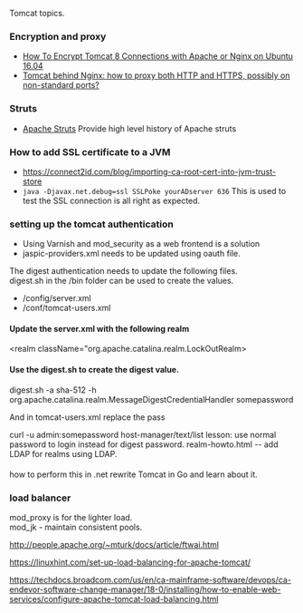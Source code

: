 Tomcat topics.

### Encryption and proxy
* [How To Encrypt Tomcat 8 Connections with Apache or Nginx on Ubuntu 16.04](https://www.digitalocean.com/community/tutorials/how-to-encrypt-tomcat-8-connections-with-apache-or-nginx-on-ubuntu-16-04)
* [Tomcat behind Nginx: how to proxy both HTTP and HTTPS, possibly on non-standard ports?](https://stackoverflow.com/questions/30603263/tomcat-behind-nginx-how-to-proxy-both-http-and-https-possibly-on-non-standard)


### Struts 
* [Apache Struts](https://www.jrebel.com/blog/apache-struts)  Provide high level history of Apache struts


### How to add SSL certificate to a JVM
* https://connect2id.com/blog/importing-ca-root-cert-into-jvm-trust-store
* ```java -Djavax.net.debug=ssl SSLPoke yourADserver 636``` This is used to test the SSL connection is all right as expected.


### setting up the tomcat authentication

* Using Varnish and mod_security as a web frontend is a solution
* jaspic-providers.xml needs to be updated using oauth file.

The digest authentication needs to update the following files.  
digest.sh in the /bin folder can be used to create the values. 
 
* /config/server.xml
* /conf/tomcat-users.xml 


#### Update the server.xml with the following realm
<realm className="org.apache.catalina.realm.LockOutRealm>
<realm className="org.apache.catalina.realm.UserDatabaseRealm" resourcename="UserDatabase"> 
	<credentialHandler className="org.apache.catalina.realm.MessageDigestCredentialHandler" 
algorithm="sha-512"/>  
</Realm>
                   
####  Use the digest.sh to create the digest value.
digest.sh -a sha-512 -h
org.apache.catalina.realm.MessageDigestCredentialHandler somepassword   
                   

<Valve className="org.apache.catalina.valves.RemoteAddrValve"
   allow="127\.\d+\.\d+\.\d+|::1|0:0:0:0:0:0:0:1|.*" />

And in tomcat-users.xml replace the pass 
                                                    
curl -u admin:somepassword host-manager/text/list
lesson: use normal password to login instead for digest password.
realm-howto.html -- add LDAP for realms using LDAP.
                                                   
####
how to perform this in .net
rewrite Tomcat in Go and learn about it.

### load balancer
mod_proxy is for the lighter load.						    
mod_jk - maintain consistent pools.
						    
http://people.apache.org/~mturk/docs/article/ftwai.html
						    
https://linuxhint.com/set-up-load-balancing-for-apache-tomcat/						    
						  
https://techdocs.broadcom.com/us/en/ca-mainframe-software/devops/ca-endevor-software-change-manager/18-0/installing/how-to-enable-web-services/configure-apache-tomcat-load-balancing.html
						    
						    
						    
                                                   

